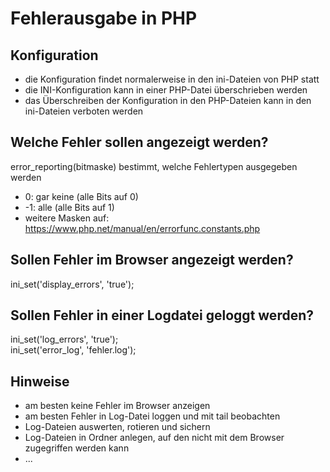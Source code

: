 # Fehlerausgabe in PHP

## Konfiguration
- die Konfiguration findet normalerweise in den ini-Dateien von PHP statt
- die INI-Konfiguration kann in einer PHP-Datei überschrieben werden
- das Überschreiben der Konfiguration in den PHP-Dateien kann in den ini-Dateien verboten werden

## Welche Fehler sollen angezeigt werden?

error_reporting(bitmaske) bestimmt, welche Fehlertypen ausgegeben werden
- 0: gar keine (alle Bits auf 0)  
- -1: alle (alle Bits auf 1)  
- weitere Masken auf:  https://www.php.net/manual/en/errorfunc.constants.php

## Sollen Fehler im Browser angezeigt werden?
ini_set('display_errors', 'true');

## Sollen Fehler in einer Logdatei geloggt werden?
ini_set('log_errors', 'true');  
ini_set('error_log', 'fehler.log');

## Hinweise
- am besten keine Fehler im Browser anzeigen
- am besten Fehler in Log-Datei loggen und mit tail beobachten
- Log-Dateien auswerten, rotieren und sichern
- Log-Dateien in Ordner anlegen, auf den nicht mit dem Browser zugegriffen werden kann
- ...